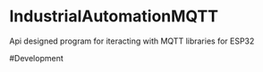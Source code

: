 # IndustrialAutomationMQTT

Api designed program for iteracting with MQTT libraries for ESP32

#Development

